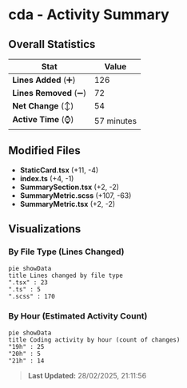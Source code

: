 # cda - Activity Summary 

## Overall Statistics

| Stat                   | Value                                                             |
| ---------------------- | ----------------------------------------------------------------- |
| **Lines Added** (➕)   | 126                                          |
| **Lines Removed** (➖) | 72                                        |
| **Net Change** (↕)    | 54                |
| **Active Time** (⌚)   | 57 minutes |


## Modified Files
- **StaticCard.tsx** (+11, -4)
- **index.ts** (+4, -1)
- **SummarySection.tsx** (+2, -2)
- **SummaryMetric.scss** (+107, -63)
- **SummaryMetric.tsx** (+2, -2)

## Visualizations

### By File Type (Lines Changed)

```mermaid
pie showData
title Lines changed by file type
".tsx" : 23
".ts" : 5
".scss" : 170
```

### By Hour (Estimated Activity Count)

```mermaid
pie showData
title Coding activity by hour (count of changes)
"19h" : 25
"20h" : 5
"21h" : 14
```


> **Last Updated:** 28/02/2025, 21:11:56